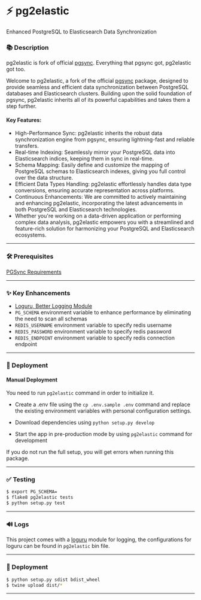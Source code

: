 # ⚡ pg2elastic

Enhanced PostgreSQL to Elasticsearch Data Synchronization

### 📚 Description

pg2elastic is fork of official [pgsync](https://pgsync.com/). Everything that pgsync got, pg2elastic got too.

Welcome to pg2elastic, a fork of the official [pgsync](https://pgsync.com/) package, designed to provide seamless and
efficient data synchronization between PostgreSQL databases and Elasticsearch clusters.
Building upon the solid foundation of pgsync, pg2elastic inherits all of its powerful capabilities and takes them a step
further.

#### Key Features:

* High-Performance Sync: pg2elastic inherits the robust data synchronization engine from pgsync, ensuring lightning-fast
  and reliable transfers.
* Real-time Indexing: Seamlessly mirror your PostgreSQL data into Elasticsearch indices, keeping them in sync in
  real-time.
* Schema Mapping: Easily define and customize the mapping of PostgreSQL schemas to Elasticsearch indexes, giving you
  full control over the data structure.
* Efficient Data Types Handling: pg2elastic effortlessly handles data type conversions, ensuring accurate representation
  across platforms.
* Continuous Enhancements: We are committed to actively maintaining and enhancing pg2elastic, incorporating the latest
  advancements in both PostgreSQL and Elasticsearch technologies.
* Whether you're working on a data-driven application or performing complex data analysis, pg2elastic empowers you with
  a streamlined and feature-rich solution for harmonizing your PostgreSQL and Elasticsearch ecosystems.

---

### 🛠️ Prerequisites

[PGSync Requirements](https://github.com/toluaina/pgsync#requirements)

---

### ✨ Key Enhancements

* [Loguru, Better Logging Module](https://github.com/Delgan/loguru)
* `PG_SCHEMA` environment variable to enhance performance by eliminating the need to scan all schemas
* `REDIS_USERNAME` environment variable to specify redis username
* `REDIS_PASSWORD` environment variable to specify redis password
* `REDIS_ENDPOINT` environment variable to specify redis connection endpoint

---

### 🚀 Deployment

#### Manual Deployment

You need to run `pg2elastic` command in order to initialize it.

- Create a .env file using the `cp .env.sample .env` command and replace the existing environment variables with
  personal configuration settings.

- Download dependencies using `python setup.py develop`

- Start the app in pre-production mode by using `pg2elastic` command for development

If you do not run the full setup, you will get errors when running this package.

---

### ✅ Testing

```bash
$ export PG_SCHEMA=
$ flake8 pg2elastic tests
$ python setup.py test
```

---

### 🔊 Logs

This project comes with a [loguru](https://github.com/Delgan/loguru) module for logging, the configurations
for loguru can be found in `pg2elastic` bin file.

---

### 🚚 Deployment

```bash
$ python setup.py sdist bdist_wheel
$ twine upload dist/*
```

---
